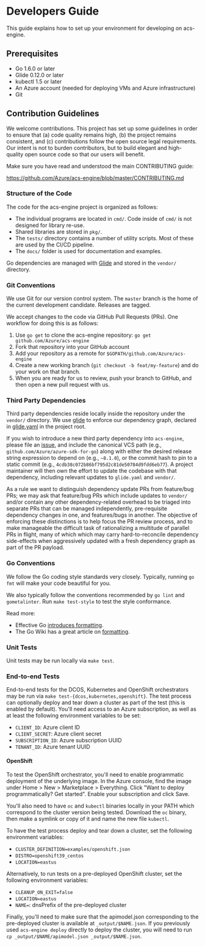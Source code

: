 # Developers Guide

This guide explains how to set up your environment for developing on
acs-engine.

## Prerequisites

- Go 1.6.0 or later
- Glide 0.12.0 or later
- kubectl 1.5 or later
- An Azure account (needed for deploying VMs and Azure infrastructure)
- Git

## Contribution Guidelines

We welcome contributions. This project has set up some guidelines in
order to ensure that (a) code quality remains high, (b) the project
remains consistent, and (c) contributions follow the open source legal
requirements. Our intent is not to burden contributors, but to build
elegant and high-quality open source code so that our users will benefit.

Make sure you have read and understood the main CONTRIBUTING guide:

https://github.com/Azure/acs-engine/blob/master/CONTRIBUTING.md

### Structure of the Code

The code for the acs-engine project is organized as follows:

- The individual programs are located in `cmd/`. Code inside of `cmd/`
  is not designed for library re-use.
- Shared libraries are stored in `pkg/`.
- The `tests/` directory contains a number of utility scripts. Most of these
  are used by the CI/CD pipeline.
- The `docs/` folder is used for documentation and examples.

Go dependencies are managed with
[Glide](https://github.com/Masterminds/glide) and stored in the
`vendor/` directory.

### Git Conventions

We use Git for our version control system. The `master` branch is the
home of the current development candidate. Releases are tagged.

We accept changes to the code via GitHub Pull Requests (PRs). One
workflow for doing this is as follows:

1. Use `go get` to clone the acs-engine repository: `go get github.com/Azure/acs-engine`
2. Fork that repository into your GitHub account
3. Add your repository as a remote for `$GOPATH/github.com/Azure/acs-engine`
4. Create a new working branch (`git checkout -b feat/my-feature`) and
   do your work on that branch.
5. When you are ready for us to review, push your branch to GitHub, and
   then open a new pull request with us.

### Third Party Dependencies

Third party dependencies reside locally inside the repository under the `vendor/` directory. We use [glide](https://github.com/Masterminds/glide) to enforce our dependency graph, declared in [glide.yaml](https://github.com/Azure/acs-engine/blob/master/CONTRIBUTING.md) in the project root.

If you wish to introduce a new third party dependency into `acs-engine`, please file an [issue](https://github.com/Azure/acs-engine/issues), and include the canonical VCS path (e.g., `github.com/Azure/azure-sdk-for-go`) along with either the desired release string expression to depend on (e.g., `~8.1.0`), or the commit hash to pin to a static commit (e.g., `4cdb38c072b86bf795d2c81de50784d9fdd6eb77`). A project maintainer will then own the effort to update the codebase with that dependency, including relevant updates to `glide.yaml` and `vendor/`.

As a rule we want to distinguish dependency update PRs from feature/bug PRs; we may ask that feature/bug PRs which include updates to `vendor/` and/or contain any other dependency-related overhead to be triaged into separate PRs that can be managed independently, pre-requisite dependency changes in one, and features/bugs in another. The objective of enforcing these distinctions is to help focus the PR review process, and to make manageable the difficult task of rationalizing a multitude of parallel PRs in flight, many of which which may carry hard-to-reconcile dependency side-effects when aggressively updated with a fresh dependency graph as part of the PR payload.

### Go Conventions

We follow the Go coding style standards very closely. Typically, running
`go fmt` will make your code beautiful for you.

We also typically follow the conventions recommended by `go lint` and
`gometalinter`. Run `make test-style` to test the style conformance.

Read more:

- Effective Go [introduces formatting](https://golang.org/doc/effective_go.html#formatting).
- The Go Wiki has a great article on [formatting](https://github.com/golang/go/wiki/CodeReviewComments).

### Unit Tests

Unit tests may be run locally via `make test`.

### End-to-end Tests

End-to-end tests for the DCOS, Kubernetes and OpenShift orchestrators may be run
via `make test-{dcos,kubernetes,openshift}`.  The test process can optionally
deploy and tear down a cluster as part of the test (this is enabled by default).
You'll need access to an Azure subscription, as well as at least the following
environment variables to be set:

* `CLIENT_ID`: Azure client ID
* `CLIENT_SECRET`: Azure client secret
* `SUBSCRIPTION_ID`: Azure subscription UUID
* `TENANT_ID`: Azure tenant UUID

#### OpenShift

To test the OpenShift orchestrator, you'll need to enable programmatic
deployment of the underlying image.  In the Azure console, find the image under
Home > New > Marketplace > Everything.  Click "Want to deploy programmatically?
Get started".  Enable your subscription and click Save.

You'll also need to have `oc` and `kubectl` binaries locally in your PATH which
correspond to the cluster version being tested.  Download the `oc` binary, then
make a symlink or copy of it and name the new file `kubectl`.

To have the test process deploy and tear down a cluster, set the following
environment variables:

* `CLUSTER_DEFINITION=examples/openshift.json`
* `DISTRO=openshift39_centos`
* `LOCATION=eastus`

Alternatively, to run tests on a pre-deployed OpenShift cluster, set the
following environment variables:

* `CLEANUP_ON_EXIT=false`
* `LOCATION=eastus`
* `NAME=`: dnsPrefix of the pre-deployed cluster

Finally, you'll need to make sure that the apimodel.json corresponding to the
pre-deployed cluster is available at `_output/$NAME.json`.  If you previously
used `acs-engine deploy` directly to deploy the cluster, you will need to run
`cp _output/$NAME/apimodel.json _output/$NAME.json`.
